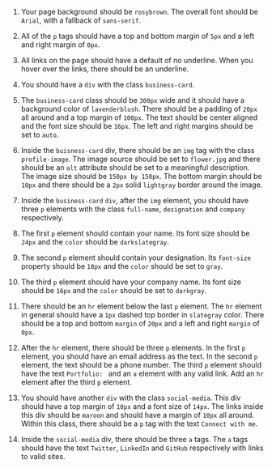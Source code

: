 1. Your page background should be `rosybrown`. The overall font should be `Arial`, with a fallback of `sans-serif`.
   
2. All of the `p` tags should have a top and bottom margin of `5px` and a left and right margin of `0px`.

3. All links on the page should have a default of no underline. When you hover over the links, there should be an underline.

4. You should have a `div` with the class `business-card`. 
   
5. The `business-card` class should be `300px` wide and it should have a background color of `lavenderblush`. There should be a padding of `20px` all around and a top margin of `100px`. The text should be center aligned and the font size should be `16px`. The left and right margins should be set to `auto`.

6. Inside the `buisness-card` div, there should be an `img` tag with the class `profile-image`. The image source should be set to `flower.jpg` and there should be an `alt` attribute should be set to a meaningful description. The image size should be `150px by 150px`. The bottom margin should be `10px` and there should be a `2px` solid `lightgray` border around the image.

7. Inside the `business-card` `div`, after the `img` element,  you should have three `p` elements with the class `full-name`, `designation` and `company` respectively.

8. The first `p` element should contain your name. Its font size should be `24px` and the `color` should be `darkslategray`.

9. The second `p` element should contain your designation. Its `font-size` property should be `18px` and the `color` should be set to `gray`.

10. The third `p` element should have your company name. Its font size should be `16px` and the `color` should be set to `darkgray`.

11. There should be an `hr` element below the last `p` element. The `hr` element in general should have a `1px` dashed top border in `slategray` color. There should be a top and bottom `margin` of `20px` and a left and right `margin` of `0px`.

12. After the `hr` element, there should be three `p` elements. In the first `p` element, you should have an email address as the text. In the second `p` element, the text should be a phone number. The third `p` element should have the text `Portfolio: ` and an `a` element with any valid link. Add an `hr` element after the third `p` element.

13. You should have another `div` with the class `social-media`. This div should have a top margin of `10px` and a font size of `14px`. The links inside this div should be `maroon` and should have a margin of `10px` all around. Within this class, there should be a `p` tag with the text `Connect with me`. 

14. Inside the `social-media` div, there should be three `a` tags. The `a` tags should have the text `Twitter`, `LinkedIn` and `GitHub` respectively with links to valid sites.